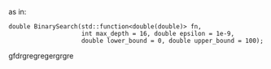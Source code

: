 as in:

    double BinarySearch(std::function<double(double)> fn,
                        int max_depth = 16, double epsilon = 1e-9,
                        double lower_bound = 0, double upper_bound = 100);
gfdrgregregergrgre